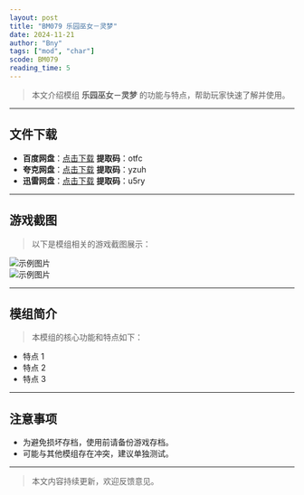 ```yaml
---
layout: post
title: "BM079 乐园巫女－灵梦"
date: 2024-11-21
author: "Bny"
tags: ["mod", "char"]
scode: BM079
reading_time: 5
---
```


> 本文介绍模组 **乐园巫女－灵梦** 的功能与特点，帮助玩家快速了解并使用。

---





## 文件下载
- **百度网盘**：[点击下载](https://pan.baidu.com/s/1y5egOF4ReVbPLz1dkAJRaQ?pwd=otfc)  **提取码**：otfc  
- **夸克网盘**：[点击下载](https://pan.quark.cn/s/ca9d79b91418?pwd=yzuh)  **提取码**：yzuh  
- **迅雷网盘**：[点击下载](https://pan.xunlei.com/s/VOCCbcBMIL7qD5IUvE-GKn0GA1?pwd=u5ry)  **提取码**：u5ry  

---

## 游戏截图
> 以下是模组相关的游戏截图展示：

![示例图片](https://example.com/screenshot1.jpg)  
![示例图片](https://example.com/screenshot2.jpg)

---

## 模组简介
> 本模组的核心功能和特点如下：
- 特点 1
- 特点 2
- 特点 3

---

## 注意事项
- 为避免损坏存档，使用前请备份游戏存档。
- 可能与其他模组存在冲突，建议单独测试。

---

> 本文内容持续更新，欢迎反馈意见。
